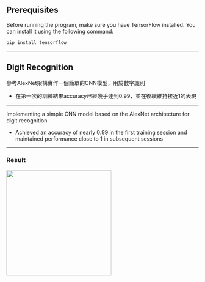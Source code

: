 ## Prerequisites

Before running the program, make sure you have TensorFlow installed. You can install it using the following command:

```bash
pip install tensorflow
```
<hr>


## Digit Recognition

參考AlexNet架構實作一個簡單的CNN模型，用於數字識別
- 在第一次的訓練結果accuracy已經幾乎達到0.99，並在後續維持接近1的表現
<hr>


Implementing a simple CNN model based on the AlexNet architecture for digit recognition
- Achieved an accuracy of nearly 0.99 in the first training session and maintained performance close to 1 in subsequent sessions
<hr>


### Result
<img src="https://github.com/user-attachments/assets/e55040a1-0741-4ce8-9217-a1c5919f5b6a" width="275" />

